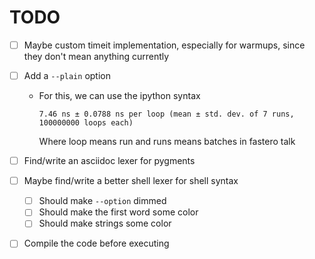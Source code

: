 # TODO

- [ ] Maybe custom timeit implementation, especially for warmups, since they don't mean anything currently
- [ ] Add a `--plain` option
  - For this, we can use the ipython syntax

    ```text
    7.46 ns ± 0.0788 ns per loop (mean ± std. dev. of 7 runs, 100000000 loops each)
    ```

    Where loop means run and runs means batches in fastero talk

- [ ] Find/write an asciidoc lexer for pygments
- [ ] Maybe find/write a better shell lexer for shell syntax
  - [ ] Should make `--option` dimmed
  - [ ] Should make the first word some color
  - [ ] Should make strings some color
- [ ] Compile the code before executing

